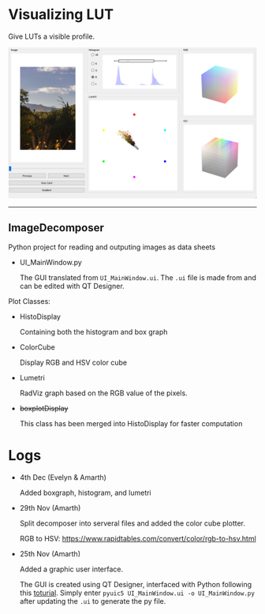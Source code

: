 # Visualizing LUT

Give LUTs a visible profile. 

<p align="center">
	<img src="https://github.com/Amarthgul/VisualizingLUT/blob/main/ImageDecomposer/Images/Resources/ver.0.1.png" width="512">
</p>

------------------------------------------

## ImageDecomposer

Python project for reading and outputing images as data sheets 

* UI_MainWindow.py

  The GUI translated from `UI_MainWindow.ui`. The `.ui` file 
  is made from and can be edited with QT Designer.

Plot Classes: 

* HistoDisplay

  Containing both the histogram and box graph 

* ColorCube

  Display RGB and HSV color cube 

* Lumetri

  RadViz graph based on the RGB value of the pixels. 

* ~~boxplotDisplay~~

  This class has been merged into HistoDisplay for faster computation 


# Logs 

* 4th Dec (Evelyn & Amarth)

  Added boxgraph, histogram, and lumetri

* 29th Nov (Amarth)
  
  Split decomposer into serveral files and added the color cube plotter.

  RGB to HSV: https://www.rapidtables.com/convert/color/rgb-to-hsv.html 

* 25th Nov (Amarth)

  Added a graphic user interface. 

  The GUI is created using QT Designer, interfaced with Python following 
  this [toturial](https://www.pythonguis.com/tutorials/first-steps-qt-creator/). 
  Simply enter `pyuic5 UI_MainWindow.ui -o UI_MainWindow.py` after updating the `.ui`
  to generate the py file. 
